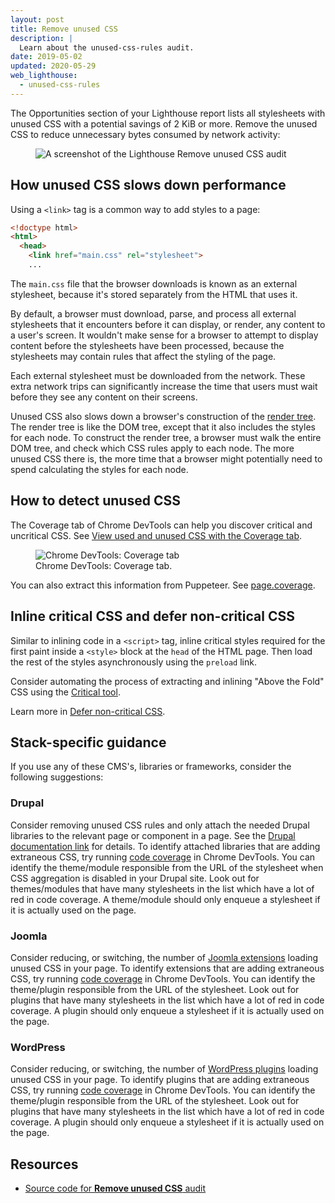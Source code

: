 ```yaml
---
layout: post
title: Remove unused CSS
description: |
  Learn about the unused-css-rules audit.
date: 2019-05-02
updated: 2020-05-29
web_lighthouse:
  - unused-css-rules
---
```


The Opportunities section of your Lighthouse report lists
all stylesheets with unused CSS with a potential savings of 2 KiB or more.
Remove the unused CSS
to reduce unnecessary bytes consumed by network activity:

<figure class="w-figure">
  <img class="w-screenshot" src="unused-css-rules.png" alt="A screenshot of the Lighthouse Remove unused CSS audit">
</figure>


## How unused CSS slows down performance

Using a `<link>` tag is a common way to add styles to a page:

```html
<!doctype html>
<html>
  <head>
    <link href="main.css" rel="stylesheet">
    ...
```

The `main.css` file that the browser downloads is known as an external stylesheet,
because it's stored separately from the HTML that uses it.

By default, a browser must download, parse, and process all external stylesheets
that it encounters before it can display, or render, any content to a user's screen.
It wouldn't make sense for a browser to attempt to display content
before the stylesheets have been processed,
because the stylesheets may contain rules that affect the styling of the page.

Each external stylesheet must be downloaded from the network.
These extra network trips can significantly increase the time
that users must wait before they see any content on their screens.

Unused CSS also slows down a browser's construction of the
[render tree](https://developers.google.com/web/fundamentals/performance/critical-rendering-path/render-tree-construction).
The render tree is like the DOM tree, except that it also includes the styles for each node.
To construct the render tree, a browser must walk the entire DOM tree, and check which CSS rules apply to each node.
The more unused CSS there is,
the more time that a browser might potentially need to spend calculating the styles for each node.

## How to detect unused CSS

The Coverage tab of Chrome DevTools can help you discover critical and uncritical CSS.
See [View used and unused CSS with the Coverage tab](https://developers.google.com/web/tools/chrome-devtools/css/reference#coverage).

<figure class="w-figure">
  <img class="w-screenshot w-screenshot--filled" src="coverage.png" alt="Chrome DevTools: Coverage tab">
  <figcaption class="w-figcaption">
    Chrome DevTools: Coverage tab.
  </figcaption>
</figure>

You can also extract this information from Puppeteer.
See [page.coverage](https://github.com/GoogleChrome/puppeteer/blob/master/docs/api.md#pagecoverage).

## Inline critical CSS and defer non-critical CSS

Similar to inlining code in a `<script>` tag,
inline critical styles required for the first paint
inside a `<style>` block at the `head` of the HTML page.
Then load the rest of the styles asynchronously using the `preload` link.

Consider automating the process of extracting and inlining "Above the Fold" CSS
using the [Critical tool](https://github.com/addyosmani/critical/blob/master/README.md).

Learn more in [Defer non-critical CSS](/defer-non-critical-css).

## Stack-specific guidance

If you use any of these CMS's, libraries or frameworks, consider the following suggestions:

### Drupal

Consider removing unused CSS rules and only attach the needed Drupal libraries to the relevant page or component in a page. See the [Drupal documentation link](https://www.drupal.org/docs/8/creating-custom-modules/adding-stylesheets-css-and-javascript-js-to-a-drupal-8-module#library) for details. To identify attached libraries that are adding extraneous CSS, try running [code coverage](https://developers.google.com/web/updates/2017/04/devtools-release-notes#coverage) in Chrome DevTools. You can identify the theme/module responsible from the URL of the stylesheet when CSS aggregation is disabled in your Drupal site. Look out for themes/modules that have many stylesheets in the list which have a lot of red in code coverage. A theme/module should only enqueue a stylesheet if it is actually used on the page.

### Joomla

Consider reducing, or switching, the number of [Joomla extensions](https://extensions.joomla.org/) loading unused CSS in your page. To identify extensions that are adding extraneous CSS, try running [code coverage](https://developers.google.com/web/updates/2017/04/devtools-release-notes#coverage) in Chrome DevTools. You can identify the theme/plugin responsible from the URL of the stylesheet. Look out for plugins that have many stylesheets in the list which have a lot of red in code coverage. A plugin should only enqueue a stylesheet if it is actually used on the page.

### WordPress

Consider reducing, or switching, the number of [WordPress plugins](https://wordpress.org/plugins/) loading unused CSS in your page. To identify plugins that are adding extraneous CSS, try running [code coverage](https://developers.google.com/web/updates/2017/04/devtools-release-notes#coverage) in Chrome DevTools. You can identify the theme/plugin responsible from the URL of the stylesheet. Look out for plugins that have many stylesheets in the list which have a lot of red in code coverage. A plugin should only enqueue a stylesheet if it is actually used on the page.

## Resources

- [Source code for **Remove unused CSS** audit](https://github.com/GoogleChrome/lighthouse/blob/master/lighthouse-core/audits/byte-efficiency/unused-css-rules.js)
